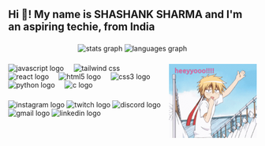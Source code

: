 <h2 align="left">Hi 👋! My name is SHASHANK SHARMA and I'm an aspiring techie, from India</h2>

###

<div align="center">
  <img src="https://github-readme-stats.vercel.app/api?username=sha-nky&hide_title=false&hide_rank=false&show_icons=true&include_all_commits=true&count_private=true&disable_animations=false&theme=dracula&locale=en&hide_border=false" height="150" alt="stats graph"  />
  <img src="https://github-readme-stats.vercel.app/api/top-langs?username=sha-nky&locale=en&hide_title=false&layout=compact&card_width=320&langs_count=5&theme=dracula&hide_border=false" height="150" alt="languages graph"  />
</div>

###

<img align="right" height="150" src="hello-hi.gif" />

###

<div align="left">
  <img src="https://cdn.icon-icons.com/icons2/2108/PNG/96/javascript_icon_130900.png" height="30" alt="javascript logo" />
  <img width="12" />
  <img src="https://cdn.icon-icons.com/icons2/2107/PNG/96/file_type_tailwind_icon_130128.png" height="30" alt="tailwind css" />
  <img width="12" />
  <img src="https://cdn.icon-icons.com/icons2/2415/PNG/96/react_original_logo_icon_146374.png" height="30" alt="react logo" />
  <img width="12" />
  <img src="https://cdn.icon-icons.com/icons2/2415/PNG/96/html_original_wordmark_logo_icon_146478.png" height="30" alt="html5 logo" />
  <img width="12" />
  <img src="https://cdn.icon-icons.com/icons2/2415/PNG/96/css_original_wordmark_logo_icon_146576.png" height="30" alt="css3 logo" />
  <img width="12" />
  <img src="https://cdn.icon-icons.com/icons2/112/PNG/96/python_18894.png" height="30" alt="python logo" />
  <img width="12" />
  <img src="https://cdn.icon-icons.com/icons2/2415/PNG/96/c_original_logo_icon_146611.png" height="30" alt="c logo" />
</div>

###

<div align="left">
  <!-- <img src="https://img.shields.io/static/v1?message=Youtube&logo=youtube&label=&color=FF0000&logoColor=white&labelColor=&style=for-the-badge" height="35" alt="youtube logo"  /> -->
  <img src="https://img.shields.io/static/v1?message=Instagram&logo=instagram&label=&color=E4405F&logoColor=white&labelColor=&style=for-the-badge" height="35" alt="instagram logo"  />
  <img src="https://img.shields.io/static/v1?message=Twitch&logo=twitch&label=&color=9146FF&logoColor=white&labelColor=&style=for-the-badge" height="35" alt="twitch logo"  />
  <img src="https://img.shields.io/static/v1?message=Discord&logo=discord&label=&color=7289DA&logoColor=white&labelColor=&style=for-the-badge" height="35" alt="discord logo"  />
  <img src="https://img.shields.io/static/v1?message=Gmail&logo=gmail&label=&color=D14836&logoColor=white&labelColor=&style=for-the-badge" height="35" alt="gmail logo"  />
  <img src="https://img.shields.io/static/v1?message=LinkedIn&logo=linkedin&label=&color=0077B5&logoColor=white&labelColor=&style=for-the-badge" height="35" alt="linkedin logo"  />
</div>

###